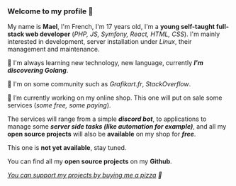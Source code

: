 ### Welcome to my profile 👋

My name is __Mael__, I'm French, I'm 17 years old, I'm a __young self-taught full-stack web developer__ (_PHP, JS, Symfony, React, HTML, CSS_). I'm mainly interested in development, server installation under _Linux_, their management and maintenance.

🌱 I'm always learning new technology, new language, currently ___I'm discovering Golang___.

💬 I'm on some community such as _Grafikart.fr_, _StackOverflow_.

🔭 I’m currently working on my online shop. This one will put on sale some services (*some free, some paying*).

The services will range from a simple ***discord bot***, to applications to manage some ***server side tasks (like automation for example)***, and all my **open source projects** will also be **available** on my shop for ***free***.

This one is **not yet available**, stay tuned.

You can find all my __open source projects__ on my __Github__.

_[You can support my projects by buying me a pizza](https://www.buymeacoffee.com/Mael91) :pizza:_

<!--
**Mael-91/Mael-91** is a ✨ _special_ ✨ repository because its `README.md` (this file) appears on your GitHub profile.

Here are some ideas to get you started:

- 🔭 I’m currently working on ...
- 🌱 I’m currently learning ...
- 👯 I’m looking to collaborate on ...
- 🤔 I’m looking for help with ...
- 💬 Ask me about ...
- 📫 How to reach me: ...
- 😄 Pronouns: ...
- ⚡ Fun fact: ...
-->
